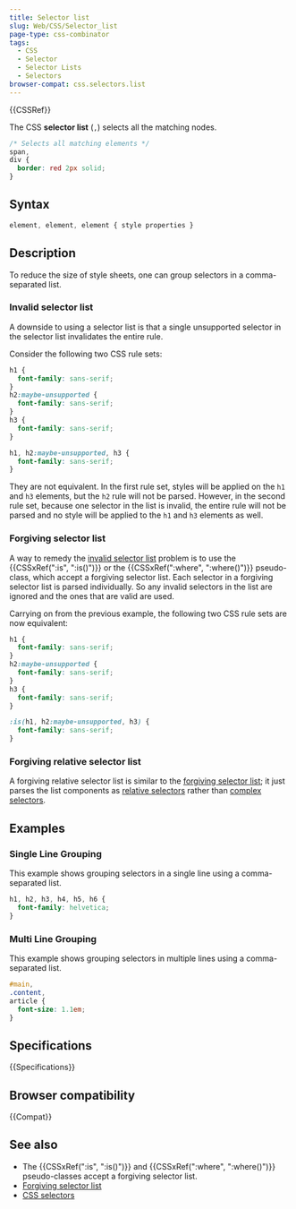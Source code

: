 ```yaml
---
title: Selector list
slug: Web/CSS/Selector_list
page-type: css-combinator
tags:
  - CSS
  - Selector
  - Selector Lists
  - Selectors
browser-compat: css.selectors.list
---
```


{{CSSRef}}

The CSS **selector list** (`,`) selects all the matching nodes.

```css
/* Selects all matching elements */
span,
div {
  border: red 2px solid;
}
```

## Syntax

```css
element, element, element { style properties }
```

## Description

To reduce the size of style sheets, one can group selectors in a comma-separated list.

### Invalid selector list

A downside to using a selector list is that a single unsupported selector in the selector list invalidates the entire rule.

Consider the following two CSS rule sets:

```css
h1 {
  font-family: sans-serif;
}
h2:maybe-unsupported {
  font-family: sans-serif;
}
h3 {
  font-family: sans-serif;
}
```

```css
h1, h2:maybe-unsupported, h3 {
  font-family: sans-serif;
}
```

They are not equivalent. In the first rule set, styles will be applied on the `h1` and `h3` elements, but the `h2` rule will not be parsed. However, in the second rule set, because one selector in the list is invalid, the entire rule will not be parsed and no style will be applied to the `h1` and `h3` elements as well.

### Forgiving selector list

A way to remedy the [invalid selector list](#invalid_selector_list) problem is to use the {{CSSxRef(":is", ":is()")}} or the {{CSSxRef(":where", ":where()")}} pseudo-class, which accept a forgiving selector list. Each selector in a forgiving selector list is parsed individually. So any invalid selectors in the list are ignored and the ones that are valid are used.

Carrying on from the previous example, the following two CSS rule sets are now equivalent:

```css
h1 {
  font-family: sans-serif;
}
h2:maybe-unsupported {
  font-family: sans-serif;
}
h3 {
  font-family: sans-serif;
}
```

```css
:is(h1, h2:maybe-unsupported, h3) {
  font-family: sans-serif;
}
```

### Forgiving relative selector list

A forgiving relative selector list is similar to the [forgiving selector list](#forgiving_selector_list); it just parses the list components as [relative selectors](/en-US/docs/Web/CSS/CSS_Selectors#relative_selector) rather than [complex selectors](/en-US/docs/Web/CSS/CSS_Selectors#complex_selector).

## Examples

### Single Line Grouping

This example shows grouping selectors in a single line using a comma-separated list.

```css
h1, h2, h3, h4, h5, h6 {
  font-family: helvetica;
}
```

### Multi Line Grouping

This example shows grouping selectors in multiple lines using a comma-separated list.

```css
#main,
.content,
article {
  font-size: 1.1em;
}
```

## Specifications

{{Specifications}}

## Browser compatibility

{{Compat}}

## See also

- The {{CSSxRef(":is", ":is()")}} and {{CSSxRef(":where", ":where()")}} pseudo-classes accept a forgiving selector list.
- [Forgiving selector list](https://drafts.csswg.org/selectors/#typedef-forgiving-selector-list)
- [CSS selectors](/en-US/docs/Web/CSS/CSS_Selectors)
